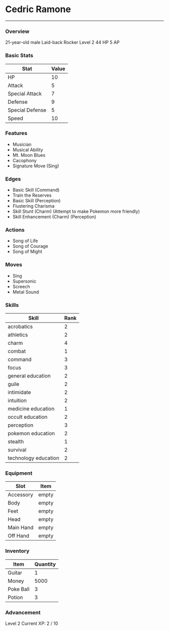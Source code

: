 # Cedric Ramone
------------------------------------------------------------------------

### Overview
21-year-old male Laid-back Rocker
Level 2
44 HP
5 AP

### Basic Stats
| Stat              | Value |
| ----------------- | ----- |
| HP                | 10 |
| Attack            | 5 |
| Special Attack    | 7 |
| Defense           | 9 |
| Special Defense   | 5 |
| Speed             | 10 |

### Features
* Musician
* Musical Ability
* Mt. Moon Blues
* Cacophony
* Signature Move (Sing)

### Edges
* Basic Skill (Command)
* Train the Reserves
* Basic Skill (Perception)
* Flustering Charisma
* Skill Stunt (Charm) (Attempt to make Pokemon more friendly)
* Skill Enhancement (Charm) (Perception)

### Actions
* Song of Life
* Song of Courage
* Song of Might

### Moves
* Sing
* Supersonic
* Screech
* Metal Sound

### Skills
| Skill         | Rank |
| ------------- | ---- |
| acrobatics | 2 |
| athletics | 2 |
| charm | 4 |
| combat | 1 |
| command | 3 |
| focus | 3 |
| general education | 2 |
| guile | 2 |
| intimidate | 2 |
| intuition | 2 |
| medicine education | 1 |
| occult education | 2 |
| perception | 3 |
| pokemon education | 2 |
| stealth | 1 |
| survival | 2 |
| technology education | 2 |

### Equipment
| Slot          | Item |
| ------------- | ---- |
| Accessory | empty |
| Body | empty |
| Feet | empty |
| Head | empty |
| Main Hand | empty |
| Off Hand | empty |

### Inventory
| Item          | Quantity |
| ------------- | -------- |
| Guitar | 1 |
| Money | 5000 |
| Poke Ball | 3 |
| Potion | 3 |

### Advancement
Level 2
Current XP: 2 / 10